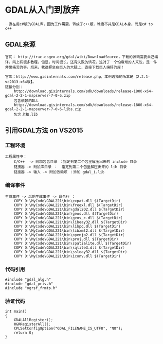 # GDAL从入门到放弃
	一直在用c#版的GDAL库，因为工作需要，转成了c++版，难度不并是GDAL本身，而是c# to c++

## GDAL来源

	官网： http://trac.osgeo.org/gdal/wiki/DownloadSource，下载的源码需要自己编译，网上有很多教程，但是，时间很长，还有失败的情况，这对于一个怕麻烦的人来说，是一件非常痛苦的事。后来，我选择坐在巨人的大腿上，直接下载巨人编好的库！

	官库：http://www.gisinternals.com/release.php，本例选择的版本是【2.2.1-vc2013-x64版】。
	链接分别：
		http://download.gisinternals.com/sdk/downloads/release-1800-x64-gdal-2-2-1-mapserver-7-0-6.zip
		包含依赖的DLL
		http://download.gisinternals.com/sdk/downloads/release-1800-x64-gdal-2-2-1-mapserver-7-0-6-libs.zip
		包含.h和.lib


## 引用GDAL方法 on VS2015

### 工程环境
	工程属性中：
		C/C++  -> 附加包含目录 ：指定到第二个包里解压出来的 include 目录
		链接器 -> 附加库目录 ：  指定到第二个包里解压出来的 lib 目录
		链接器 -> 输入 -> 附加依赖项 ：添加 gdal_i.lib

### 编译事件
	生成事件 -> 后期生成事件 -> 命令行 ：
		COPY D:\MyCode\GDAL221\bin\expat.dll $(TargetDir)
		COPY D:\MyCode\GDAL221\bin\freexl.dll $(TargetDir)
		COPY D:\MyCode\GDAL221\bin\gdal202.dll $(TargetDir)
		COPY D:\MyCode\GDAL221\bin\geos.dll $(TargetDir)
		COPY D:\MyCode\GDAL221\bin\geos_c.dll $(TargetDir)
		COPY D:\MyCode\GDAL221\bin\libeay32.dll $(TargetDir)
		COPY D:\MyCode\GDAL221\bin\libpq.dll $(TargetDir)
		COPY D:\MyCode\GDAL221\bin\libxml2.dll $(TargetDir)
		COPY D:\MyCode\GDAL221\bin\openjp2.dll $(TargetDir)
		COPY D:\MyCode\GDAL221\bin\proj.dll $(TargetDir)
		COPY D:\MyCode\GDAL221\bin\spatialite.dll $(TargetDir)
		COPY D:\MyCode\GDAL221\bin\sqlite3.dll $(TargetDir)
		COPY D:\MyCode\GDAL221\bin\ssleay32.dll $(TargetDir)
		COPY D:\MyCode\GDAL221\bin\iconv.dll $(TargetDir)

### 代码引用 
	#include "gdal_alg.h"
	#include "gdal_priv.h"
	#include "ogrsf_frmts.h"

### 验证代码
	int main()
	{
		GDALAllRegister();
		OGRRegisterAll();
		CPLSetConfigOption("GDAL_FILENAME_IS_UTF8", "NO");
		return 0;
	}
			